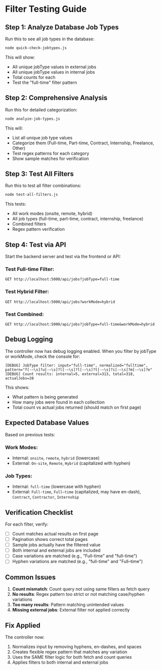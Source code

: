 # Filter Testing Guide

## Step 1: Analyze Database Job Types

Run this to see all job types in the database:
```bash
node quick-check-jobtypes.js
```

This will show:
- All unique jobType values in external jobs
- All unique jobType values in internal jobs
- Total counts for each
- Test the "full-time" filter pattern

## Step 2: Comprehensive Analysis

Run this for detailed categorization:
```bash
node analyze-job-types.js
```

This will:
- List all unique job type values
- Categorize them (Full-time, Part-time, Contract, Internship, Freelance, Other)
- Test regex patterns for each category
- Show sample matches for verification

## Step 3: Test All Filters

Run this to test all filter combinations:
```bash
node test-all-filters.js
```

This tests:
- All work modes (onsite, remote, hybrid)
- All job types (full-time, part-time, contract, internship, freelance)
- Combined filters
- Regex pattern verification

## Step 4: Test via API

Start the backend server and test via the frontend or API:

### Test Full-time Filter:
```
GET http://localhost:5000/api/jobs?jobType=full-time
```

### Test Hybrid Filter:
```
GET http://localhost:5000/api/jobs?workMode=hybrid
```

### Test Combined:
```
GET http://localhost:5000/api/jobs?jobType=full-time&workMode=hybrid
```

## Debug Logging

The controller now has debug logging enabled. When you filter by jobType or workMode, check the console for:

```
[DEBUG] JobType filter: input="full-time", normalized="fulltime", pattern="f[-–\s]?u[-–\s]?l[-–\s]?l[-–\s]?t[-–\s]?i[-–\s]?m[-–\s]?e"
[DEBUG] Count results: internal=5, external=313, total=318, actualJobs=20
```

This shows:
- What pattern is being generated
- How many jobs were found in each collection
- Total count vs actual jobs returned (should match on first page)

## Expected Database Values

Based on previous tests:

### Work Modes:
- Internal: `onsite`, `remote`, `hybrid` (lowercase)
- External: `On-site`, `Remote`, `Hybrid` (capitalized with hyphen)

### Job Types:
- Internal: `full-time` (lowercase with hyphen)
- External: `Full-time`, `Full–time` (capitalized, may have en-dash), `Contract`, `Contractor`, `Internship`

## Verification Checklist

For each filter, verify:
- [ ] Count matches actual results on first page
- [ ] Pagination shows correct total pages
- [ ] Sample jobs actually have the filtered value
- [ ] Both internal and external jobs are included
- [ ] Case variations are matched (e.g., "Full-time" and "full-time")
- [ ] Hyphen variations are matched (e.g., "full-time" and "Full–time")

## Common Issues

1. **Count mismatch**: Count query not using same filters as fetch query
2. **No results**: Regex pattern too strict or not matching case/hyphen variations
3. **Too many results**: Pattern matching unintended values
4. **Missing external jobs**: External filter not applied correctly

## Fix Applied

The controller now:
1. Normalizes input by removing hyphens, en-dashes, and spaces
2. Creates flexible regex pattern that matches any variation
3. Uses the SAME filter logic for both fetch and count queries
4. Applies filters to both internal and external jobs
